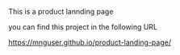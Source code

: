 This is a product lannding page

you can find this project in the following URL

https://mnguser.github.io/product-landing-page/